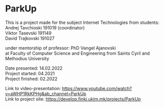 # ParkUp
This is a project made for the subject Internet Technologies from students: <br />
Andrej Tavchioski 191019 (coordinator) <br /> 
Viktor Tasevski 191149 <br />
David Trajkovski 191027 <br />

under mentorship of professor: PhD Vangel Ajanovski <br />
at Faculty of Computer Science and Engineering from Saints Cyril and Methodius University <br />

Date presented: 14.02.2022 <br />
Project started: 04.2021 <br />
Project finished: 02.2022 <br />
 
Link to video-presentation: https://www.youtube.com/watch?v=aWHP1RkKPHg&ab_channel=ParkUp <br />
Link to project site: https://develop.finki.ukim.mk/projects/ParkUp <br />
